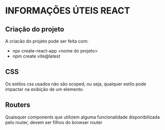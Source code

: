 # INFORMAÇÕES ÚTEIS REACT

## Criação do projeto

A criacão do projeto pode ser feita com:

* npx create-react-app \<nome do projeto>
* npm create vite@latest

## CSS

Os estilos css usados não são scoped, ou seja, qualquer estilo pode impactar na exibição de um elemento.


## Routers

Quaisquer components que utilizem alguma funcionalidade disponibilizada pelo router, devem ser filhos do browser router